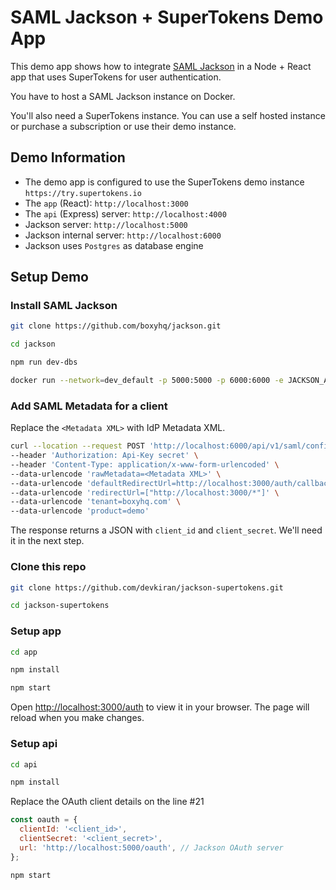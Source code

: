 # SAML Jackson + SuperTokens Demo App

This demo app shows how to integrate [SAML Jackson](https://github.com/boxyhq/jackson) in a Node + React app that uses SuperTokens for user authentication.

You have to host a SAML Jackson instance on Docker.

You'll also need a SuperTokens instance. You can use a self hosted instance or purchase a subscription or use their demo instance.

## Demo Information

- The demo app is configured to use the SuperTokens demo instance `https://try.supertokens.io`
- The `app` (React): `http://localhost:3000`
- The `api` (Express) server: `http://localhost:4000`
- Jackson server: `http://localhost:5000`
- Jackson internal server: `http://localhost:6000`
- Jackson uses `Postgres` as database engine

## Setup Demo

### Install SAML Jackson

```bash
git clone https://github.com/boxyhq/jackson.git
```

```bash
cd jackson
```

```bash
npm run dev-dbs
```

```bash
docker run --network=dev_default -p 5000:5000 -p 6000:6000 -e JACKSON_API_KEYS='secret' -e DB_URL='postgres://postgres:postgres@dev-postgres-1:5432/postgres' boxyhq/jackson:40706fd
```

### Add SAML Metadata for a client

Replace the `<Metadata XML>` with IdP Metadata XML.

```bash
curl --location --request POST 'http://localhost:6000/api/v1/saml/config' \
--header 'Authorization: Api-Key secret' \
--header 'Content-Type: application/x-www-form-urlencoded' \
--data-urlencode 'rawMetadata=<Metadata XML>' \
--data-urlencode 'defaultRedirectUrl=http://localhost:3000/auth/callback/saml-jackson' \
--data-urlencode 'redirectUrl=["http://localhost:3000/*"]' \
--data-urlencode 'tenant=boxyhq.com' \
--data-urlencode 'product=demo'
```

The response returns a JSON with `client_id` and `client_secret`. We'll need it in the next step.

### Clone this repo

```bash
git clone https://github.com/devkiran/jackson-supertokens.git
```

```bash
cd jackson-supertokens
```

### Setup app

```bash
cd app
```

```bash
npm install
```

```bash
npm start
```

Open [http://localhost:3000/auth](http://localhost:3000/auth) to view it in your browser. The page will reload when you make changes.

### Setup api

```bash
cd api
```

```bash
npm install
```

Replace the OAuth client details on the line #21

```javascript
const oauth = {
  clientId: '<client_id>',
  clientSecret: '<client_secret>',
  url: 'http://localhost:5000/oauth', // Jackson OAuth server
};
```

```bash
npm start
```
